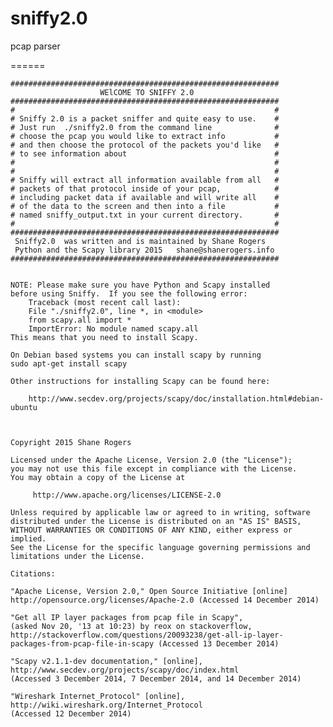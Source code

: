 sniffy2.0
======

pcap parser

======

    ############################################################ 
	                    WElCOME TO SNIFFY 2.0
	############################################################ 
	#                                                          # 
	# Sniffy 2.0 is a packet sniffer and quite easy to use.    # 
	# Just run  ./sniffy2.0 from the command line              # 
	# choose the pcap you would like to extract info           # 
	# and then choose the protocol of the packets you'd like   # 
	# to see information about                                 # 
	#                                                          # 
	#                                                          #  
	# Sniffy will extract all information available from all   # 
	# packets of that protocol inside of your pcap,            #
	# including packet data if available and will write all    #
	# of the data to the screen and then into a file           # 
	# named sniffy_output.txt in your current directory.       # 
	#                                                          #  
	############################################################ 
	 Sniffy2.0  was written and is maintained by Shane Rogers  
	 Python and the Scapy library 2015   shane@shanerogers.info    
	############################################################ 


	NOTE: Please make sure you have Python and Scapy installed 
	before using Sniffy.  If you see the following error:
		Traceback (most recent call last):
 		File "./sniffy2.0", line *, in <module>
 		from scapy.all import *
 		ImportError: No module named scapy.all
	This means that you need to install Scapy. 

	On Debian based systems you can install scapy by running
	sudo apt-get install scapy

	Other instructions for installing Scapy can be found here:

     	http://www.secdev.org/projects/scapy/doc/installation.html#debian-ubuntu
     	


	Copyright 2015 Shane Rogers

   	Licensed under the Apache License, Version 2.0 (the "License");
   	you may not use this file except in compliance with the License.
   	You may obtain a copy of the License at

    	 http://www.apache.org/licenses/LICENSE-2.0

   	Unless required by applicable law or agreed to in writing, software
   	distributed under the License is distributed on an "AS IS" BASIS,
   	WITHOUT WARRANTIES OR CONDITIONS OF ANY KIND, either express or implied.
   	See the License for the specific language governing permissions and
   	limitations under the License.
	
	Citations:
	
	"Apache License, Version 2.0," Open Source Initiative [online] 
	http://opensource.org/licenses/Apache-2.0 (Accessed 14 December 2014)

	"Get all IP layer packages from pcap file in Scapy", 
	(asked Nov 20, '13 at 10:23) by reox on stackoverflow, 
	http://stackoverflow.com/questions/20093238/get-all-ip-layer-
	packages-from-pcap-file-in-scapy (Accessed 13 December 2014)
	
	"Scapy v2.1.1-dev documentation," [online],	
	http://www.secdev.org/projects/scapy/doc/index.html 
	(Accessed 3 December 2014, 7 December 2014, and 14 December 2014)

	"Wireshark Internet_Protocol" [online], 
	http://wiki.wireshark.org/Internet_Protocol 
	(Accessed 12 December 2014)



	




